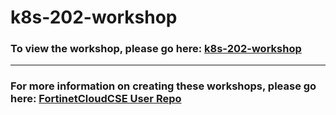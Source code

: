 <h1>k8s-202-workshop</h1><h3>To view the workshop, please go here: <a href=https://fortinetcloudcse.github.io/k8s-202-workshop/>k8s-202-workshop</a></h3><hr><h3>For more information on creating these workshops, please go here: <a href=https://fortinetcloudcse.github.io/UserRepo/>FortinetCloudCSE User Repo</a></h3>